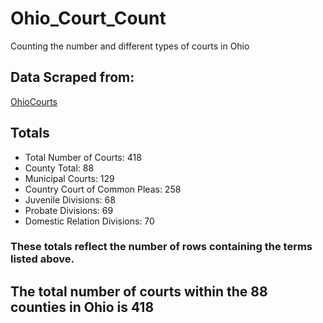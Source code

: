 # Ohio_Court_Count
Counting the number and different types of courts in Ohio

## Data Scraped from:
[OhioCourts](https://www.supremecourt.ohio.gov/courts/judicial-system/ohio-trial-courts/)

## Totals
* Total Number of Courts: 418
* County Total: 88
* Municipal Courts: 129
* Country Court of Common Pleas: 258
* Juvenile Divisions: 68
* Probate Divisions: 69
* Domestic Relation Divisions: 70

### These totals reflect the number of rows containing the terms listed above. 

## The total number of courts within the 88 counties in Ohio is 418




